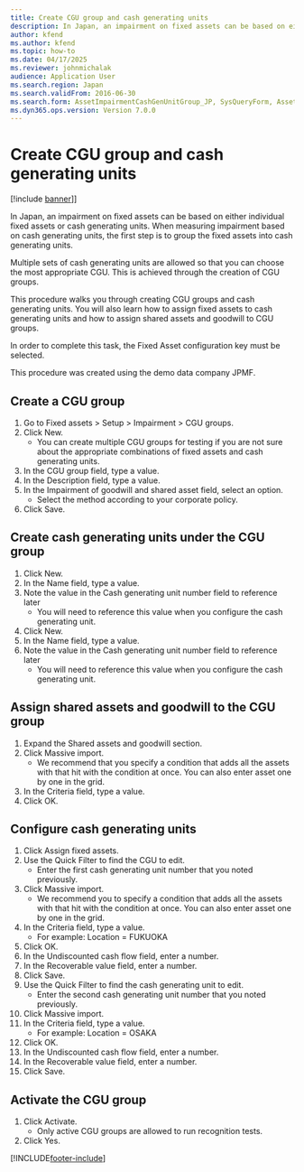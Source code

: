 ```yaml
---
title: Create CGU group and cash generating units
description: In Japan, an impairment on fixed assets can be based on either individual fixed assets or cash generating units. Learn about creating a CGU group.
author: kfend
ms.author: kfend
ms.topic: how-to
ms.date: 04/17/2025
ms.reviewer: johnmichalak
audience: Application User
ms.search.region: Japan
ms.search.validFrom: 2016-06-30
ms.search.form: AssetImpairmentCashGenUnitGroup_JP, SysQueryForm, AssetImpairmentCashGenUnit_JP
ms.dyn365.ops.version: Version 7.0.0
---
```


# Create CGU group and cash generating units

[!include [banner](../../includes/banner.md)]]

In Japan, an impairment on fixed assets can be based on either individual fixed assets or cash generating units. When measuring impairment based on cash generating units, the first step is to group the fixed assets into cash generating units. 



Multiple sets of cash generating units are allowed so that you can choose the most appropriate CGU. This is achieved through the creation of CGU groups. 



This procedure walks you through creating CGU groups and cash generating units. You will also learn how to assign fixed assets to cash generating units and how to assign shared assets and goodwill to CGU groups. 



In order to complete this task, the Fixed Asset configuration key must be selected.



This procedure was created using the demo data company JPMF.


## Create a CGU group
1. Go to Fixed assets > Setup > Impairment > CGU groups.
2. Click New.
    * You can create multiple CGU groups for testing if you are not sure about the appropriate combinations of fixed assets and cash generating units.  
3. In the CGU group field, type a value.
4. In the Description field, type a value.
5. In the Impairment of goodwill and shared asset field, select an option.
    * Select the method according to your corporate policy.  
6. Click Save.

## Create cash generating units under the CGU group
1. Click New.
2. In the Name field, type a value.
3. Note the value in the Cash generating unit number field to reference later
    * You will need to reference this value when you configure the cash generating unit.  
4. Click New.
5. In the Name field, type a value.
6. Note the value in the Cash generating unit number field to reference later
    * You will need to reference this value when you configure the cash generating unit.  

## Assign shared assets and goodwill to the CGU group
1. Expand the Shared assets and goodwill section.
2. Click Massive import.
    * We recommend that you specify a condition that adds all the assets with that hit with the condition at once.   You can also enter asset one by one in the grid.  
3. In the Criteria field, type a value.
4. Click OK.

## Configure cash generating units
1. Click Assign fixed assets.
2. Use the Quick Filter to find the CGU to edit.
    * Enter the first cash generating unit number that you noted previously.  
3. Click Massive import.
    * We recommend you to specify a condition that adds all the assets with that hit with the condition at once.   You can also enter asset one by one in the grid.  
4. In the Criteria field, type a value.
    * For example: Location = FUKUOKA  
5. Click OK.
6. In the Undiscounted cash flow field, enter a number.
7. In the Recoverable value field, enter a number.
8. Click Save.
9. Use the Quick Filter to find the cash generating unit to edit.
    * Enter the second cash generating unit number that you noted previously.  
10. Click Massive import.
11. In the Criteria field, type a value.
    * For example: Location = OSAKA  
12. Click OK.
13. In the Undiscounted cash flow field, enter a number.
14. In the Recoverable value field, enter a number.
15. Click Save.

## Activate the CGU group
1. Click Activate.
    * Only active CGU groups are allowed to run recognition tests.  
2. Click Yes.



[!INCLUDE[footer-include](../../../includes/footer-banner.md)]
